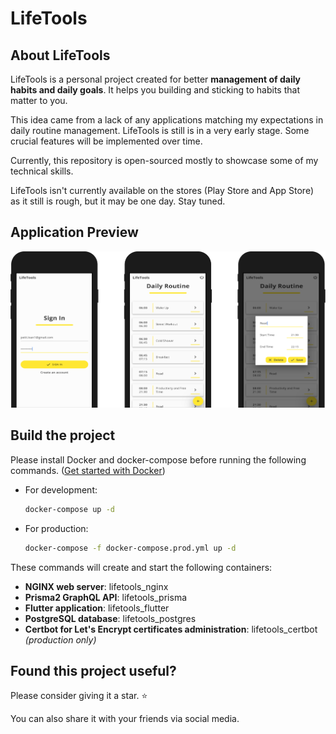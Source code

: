 # LifeTools

## About LifeTools

LifeTools is a personal project created for better **management of daily habits
and daily goals**. It helps you building and sticking to habits that matter to you.

This idea came from a lack of any applications matching my expectations in daily
routine management. LifeTools is still is in a very early stage. Some crucial
features will be implemented over time.

Currently, this repository is open-sourced mostly to showcase some of my
technical skills.

LifeTools isn't currently available on the stores (Play Store and App Store) as
it still is rough, but it may be one day. Stay tuned. 

## Application Preview

![Preview of LifeTools app](https://github.com/loan-petit/lifetools/blob/media/app_preview.png)

## Build the project

Please install Docker and docker-compose before running the following commands.
([Get started with Docker](https://www.docker.com/get-started))

* For development:

    ```bash
    docker-compose up -d
    ```

* For production:

    ```bash
    docker-compose -f docker-compose.prod.yml up -d
    ```

These commands will create and start the following containers:
- **NGINX web server**: lifetools_nginx
- **Prisma2 GraphQL API**: lifetools_prisma
- **Flutter application**: lifetools_flutter
- **PostgreSQL database**: lifetools_postgres
- **Certbot for Let's Encrypt certificates administration**: lifetools_certbot *(production only)*

## Found this project useful?

Please consider giving it a star. :star:

You can also share it with your friends via social media.
